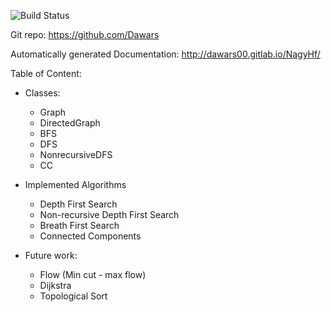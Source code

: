![Build Status](https://gitlab.com/dawars00/NagyHf/badges/master/build.svg)

Git repo: https://github.com/Dawars

Automatically generated Documentation: http://dawars00.gitlab.io/NagyHf/

Table of Content:

* Classes:
    * Graph
    * DirectedGraph
    * BFS
    * DFS
    * NonrecursiveDFS
    * CC

* Implemented Algorithms
    * Depth First Search
    * Non-recursive Depth First Search
    * Breath First Search
    * Connected Components
* Future work:
    * Flow (Min cut - max flow)
    * Dijkstra
    * Topological Sort